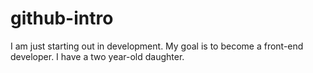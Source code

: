 # github-intro
I am just starting out in development. My goal is to become a front-end developer. I have a two year-old daughter.

